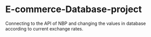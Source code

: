 # E-commerce-Database-project
Connecting to the API of NBP and changing the values in database according to current exchange rates.
